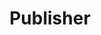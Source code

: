 ---
title: Publisher
description: We publish open data
permalink: /publisher/_key_
layout: publisher-key
---